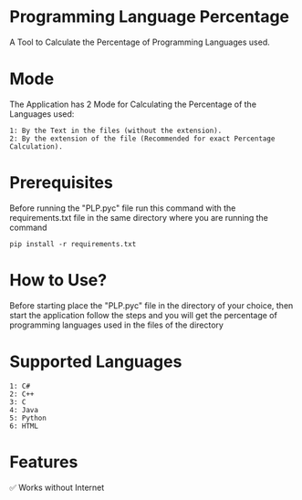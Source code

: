 # Programming Language Percentage
A Tool to Calculate the Percentage of Programming Languages used.

# Mode
  The Application has 2 Mode for Calculating the Percentage of the Languages used:  
  
    1: By the Text in the files (without the extension).  
    2: By the extension of the file (Recommended for exact Percentage Calculation).  

# Prerequisites
  Before running the "PLP.pyc" file run this command with the requirements.txt file in the same directory where you are running the command  
  
    pip install -r requirements.txt

# How to Use?
  Before starting place the "PLP.pyc" file in the directory of your choice, then start the application follow the steps and you will get the percentage of programming languages used in the files of the directory

# Supported Languages  

    1: C#  
    2: C++  
    3: C  
    4: Java  
    5: Python  
    6: HTML  

# Features
  ✅ Works without Internet
